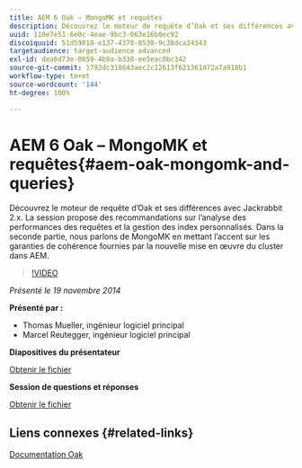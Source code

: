 ```yaml
---
title: AEM 6 Oak – MongoMK et requêtes
description: Découvrez le moteur de requête d’Oak et ses différences avec Jackrabbit 2.x. La session propose des recommandations sur l’analyse des performances des requêtes et la gestion des index personnalisés. Dans la seconde partie, nous parlons de MongoMK en mettant l’accent sur les garanties de cohérence fournies par la nouvelle mise en œuvre du cluster dans AEM.
uuid: 110e7e51-6e0c-4eae-9bc3-063e16b0ec92
discoiquuid: 51d59018-e137-4370-8530-9c38dca34343
targetaudience: target-audience advanced
exl-id: dea6d73e-0659-4b9a-b338-ee5eac0bc342
source-git-commit: 1792dc318643aec2c12613f621361d72a7a918b1
workflow-type: tm+mt
source-wordcount: '144'
ht-degree: 100%

---
```


# AEM 6 Oak – MongoMK et requêtes{#aem-oak-mongomk-and-queries}

Découvrez le moteur de requête d’Oak et ses différences avec Jackrabbit 2.x. La session propose des recommandations sur l’analyse des performances des requêtes et la gestion des index personnalisés. Dans la seconde partie, nous parlons de MongoMK en mettant l’accent sur les garanties de cohérence fournies par la nouvelle mise en œuvre du cluster dans AEM.

>[!VIDEO](https://video.tv.adobe.com/v/19402/?quality=9)

*Présenté le 19 novembre 2014*

**Présenté par :**

* Thomas Mueller, ingénieur logiciel principal
* Marcel Reutegger, ingénieur logiciel principal

**Diapositives du présentateur**

[Obtenir le fichier](assets/aem-6-oak-mongomk-and-queries.pdf)

**Session de questions et réponses**

[Obtenir le fichier](assets/q-a-11-19-14-gem-session-oak.pdf)

## Liens connexes {#related-links}

[Documentation Oak](https://jackrabbit.apache.org/oak/docs/)

<!--
[Get back to the Overview](https://helpx.adobe.com/experience-manager/kt/eseminars/gems/aem-index.html)
-->
